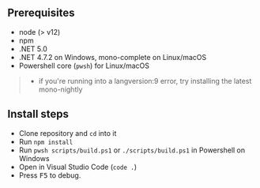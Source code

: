 ## Prerequisites 

- node (> v12)
- npm 
- .NET 5.0
- .NET 4.7.2 on Windows, mono-complete on Linux/macOS
- Powershell core (`pwsh`) for Linux/macOS

>* if you're running into a langversion:9 error, try installing the latest mono-nightly

## Install steps

- Clone repository and `cd` into it
- Run `npm install`
- Run `pwsh scripts/build.ps1` or `./scripts/build.ps1` in Powershell on Windows
- Open in Visual Studio Code (`code .`)
- Press <kbd>F5</kbd> to debug.
